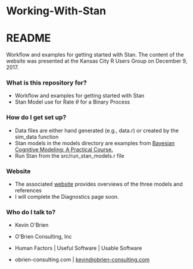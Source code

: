 # Working-With-Stan
# README #

Workflow and examples for getting started with Stan. The content of the website was presented at the Kansas City R Users Group on December 9, 2017.

### What is this repository for? ###

* Workflow and examples for getting started with Stan
* Stan Model use for Rate $\theta$ for a Binary Process

### How do I get set up? ###

* Data files are either hand generated (e.g., data.r) or created by the sim_data function
* Stan models in the models directory are examples from [Bayesian Cognitive Modeling: A Practical Course.](https://www.amazon.com/Bayesian-Cognitive-Modeling-Practical-Course/dp/1107603579/ref=sr_1_1?ie=UTF8&qid=1512841826&sr=8-1&keywords=wagenmakers)
* Run Stan from the src/run_stan_models.r file

### Website ###

* The associated [website](https://kmob.github.io/Working-With-Stan/) provides overviews of the three models and references
* I will complete the Diagnostics page soon.

### Who do I talk to? ###

* Kevin O'Brien 

* O'Brien Consulting, Inc 
* Human Factors | Useful Software | Usable Software
* obrien-consulting.com | kevin@obrien-consulting.com
